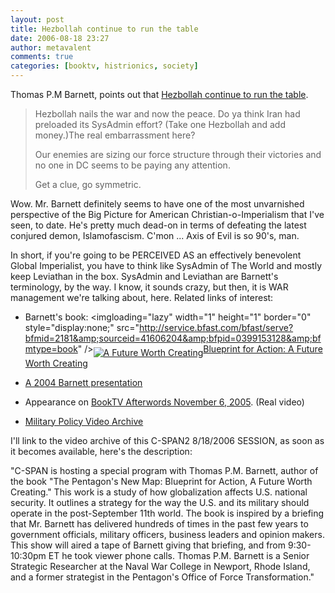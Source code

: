 ```yaml
---
layout: post
title: Hezbollah continue to run the table
date: 2006-08-18 23:27
author: metavalent
comments: true
categories: [booktv, histrionics, society]
---
```

Thomas P.M Barnett, points out that <a href="http://www.thomaspmbarnett.com/weblog/archives2/003594.html">Hezbollah continue to run the table</a>.
<blockquote>Hezbollah nails the war and now the peace. Do ya think Iran had preloaded its SysAdmin effort? (Take one Hezbollah and add money.)The real embarrassment here?

Our enemies are sizing our force structure through their victories and no one in DC seems to be paying any attention.

Get a clue, go symmetric.</blockquote>
Wow.  Mr. Barnett definitely seems to have one of the most unvarnished perspective of the Big Picture for American Christian-o-Imperialism that I've seen, to date.  He's pretty much dead-on in terms of defeating the latest conjured demon, Islamofascism.  C'mon ... Axis of Evil is so 90's, man.

In short, if you're going to be PERCEIVED AS an effectively benevolent Global Imperialist, you have to think like SysAdmin of The World and mostly keep Leviathan in the box.  SysAdmin and Leviathan are Barnett's terminology, by the way. I know, it sounds crazy, but then, it is WAR management we're talking about, here.  Related links of interest:

* Barnett's book: <imgloading="lazy" width="1" height="1" border="0" style="display:none;" src="http://service.bfast.com/bfast/serve?bfmid=2181&amp;sourceid=41606204&amp;bfpid=0399153128&amp;bfmtype=book" /><a href="http://service.bfast.com/bfast/click?bfmid=2181&amp;sourceid=41606204&amp;bfpid=0399153128&amp;bfmtype=book"><img border="0" align="middle" alt="A Future Worth Creating" src="http://images.barnesandnoble.com/images/9930000/9936068.gif" />Blueprint for Action: A Future Worth Creating</a>

* <a href="//cspanrm.fplive.net/cspan/project/ter/ter122004_barnett.rm')">A 2004 Barnett presentation</a>

* Appearance on <a href="http://www.booktv.org/ram/afterwords/1005/arc_btv102905_4.ram">BookTV Afterwords November 6, 2005</a>. (Real video)

* <a href="http://www.ndu.edu/info/MPSV.cfm">Military Policy Video Archive</a>

I'll link to the video archive of this C-SPAN2 8/18/2006 SESSION, as soon as it becomes available, here's the description:

"C-SPAN is hosting a special program with Thomas P.M. Barnett, author of the book "The Pentagon's New Map: Blueprint for Action, A Future Worth Creating." This work is a study of how globalization affects U.S. national security. It outlines a strategy for the way the U.S. and its military should operate in the post-September 11th world. The book is inspired by a briefing that Mr. Barnett has delivered hundreds of times in the past few years to government officials, military officers, business leaders and opinion makers. This show will aired a tape of Barnett giving that briefing, and from 9:30-10:30pm ET he took viewer phone calls. Thomas P.M. Barnett is a Senior Strategic Researcher at the Naval War College in Newport, Rhode Island, and a former strategist in the Pentagon's Office of Force Transformation."
